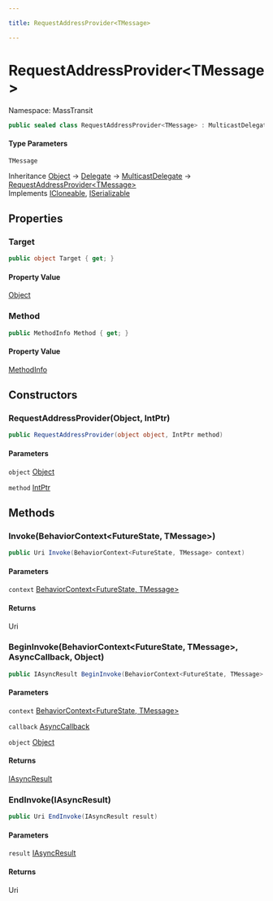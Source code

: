 ```yaml
---

title: RequestAddressProvider<TMessage>

---
```


# RequestAddressProvider\<TMessage\>

Namespace: MassTransit

```csharp
public sealed class RequestAddressProvider<TMessage> : MulticastDelegate, ICloneable, ISerializable
```

#### Type Parameters

`TMessage`<br/>

Inheritance [Object](https://learn.microsoft.com/en-us/dotnet/api/system.object) → [Delegate](https://learn.microsoft.com/en-us/dotnet/api/system.delegate) → [MulticastDelegate](https://learn.microsoft.com/en-us/dotnet/api/system.multicastdelegate) → [RequestAddressProvider\<TMessage\>](../masstransit/requestaddressprovider-1)<br/>
Implements [ICloneable](https://learn.microsoft.com/en-us/dotnet/api/system.icloneable), [ISerializable](https://learn.microsoft.com/en-us/dotnet/api/system.runtime.serialization.iserializable)

## Properties

### **Target**

```csharp
public object Target { get; }
```

#### Property Value

[Object](https://learn.microsoft.com/en-us/dotnet/api/system.object)<br/>

### **Method**

```csharp
public MethodInfo Method { get; }
```

#### Property Value

[MethodInfo](https://learn.microsoft.com/en-us/dotnet/api/system.reflection.methodinfo)<br/>

## Constructors

### **RequestAddressProvider(Object, IntPtr)**

```csharp
public RequestAddressProvider(object object, IntPtr method)
```

#### Parameters

`object` [Object](https://learn.microsoft.com/en-us/dotnet/api/system.object)<br/>

`method` [IntPtr](https://learn.microsoft.com/en-us/dotnet/api/system.intptr)<br/>

## Methods

### **Invoke(BehaviorContext\<FutureState, TMessage\>)**

```csharp
public Uri Invoke(BehaviorContext<FutureState, TMessage> context)
```

#### Parameters

`context` [BehaviorContext\<FutureState, TMessage\>](../../masstransit-abstractions/masstransit/behaviorcontext-2)<br/>

#### Returns

Uri<br/>

### **BeginInvoke(BehaviorContext\<FutureState, TMessage\>, AsyncCallback, Object)**

```csharp
public IAsyncResult BeginInvoke(BehaviorContext<FutureState, TMessage> context, AsyncCallback callback, object object)
```

#### Parameters

`context` [BehaviorContext\<FutureState, TMessage\>](../../masstransit-abstractions/masstransit/behaviorcontext-2)<br/>

`callback` [AsyncCallback](https://learn.microsoft.com/en-us/dotnet/api/system.asynccallback)<br/>

`object` [Object](https://learn.microsoft.com/en-us/dotnet/api/system.object)<br/>

#### Returns

[IAsyncResult](https://learn.microsoft.com/en-us/dotnet/api/system.iasyncresult)<br/>

### **EndInvoke(IAsyncResult)**

```csharp
public Uri EndInvoke(IAsyncResult result)
```

#### Parameters

`result` [IAsyncResult](https://learn.microsoft.com/en-us/dotnet/api/system.iasyncresult)<br/>

#### Returns

Uri<br/>

